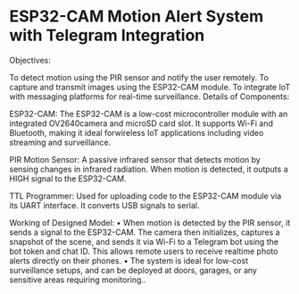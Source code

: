 # ESP32-CAM Motion Alert System with Telegram Integration

Objectives:

To detect motion using the PIR sensor and notify the user remotely.
To capture and transmit images using the ESP32-CAM module.
To integrate IoT with messaging platforms for real-time surveillance.
Details of Components:

ESP32-CAM: The ESP32-CAM is a low-cost microcontroller module with an integrated OV2640camera and microSD card slot. It supports Wi-Fi and Bluetooth, making it ideal forwireless IoT applications including video streaming and surveillance.

PIR Motion Sensor: A passive infrared sensor that detects motion by sensing changes in infrared radiation. When motion is detected, it outputs a HIGH signal to the ESP32-CAM.

TTL Programmer: Used for uploading code to the ESP32-CAM module via its UART interface. It converts USB signals to serial.

Working of Designed Model: • When motion is detected by the PIR sensor, it sends a signal to the ESP32-CAM. The camera then initializes, captures a snapshot of the scene, and sends it via Wi-Fi to a Telegram bot using the bot token and chat ID. This allows remote users to receive realtime photo alerts directly on their phones. • The system is ideal for low-cost surveillance setups, and can be deployed at doors, garages, or any sensitive areas requiring monitoring..
